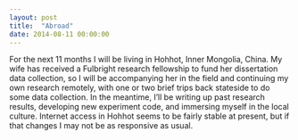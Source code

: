```yaml
---
layout: post
title:  "Abroad"
date: 2014-08-11 00:00:00
---
```


For the next 11 months I will be living in Hohhot, Inner Mongolia, China. <more /> My wife has received a Fulbright research fellowship to fund her dissertation data collection, so I will be accompanying her in the field and continuing my own research remotely, with one or two brief trips back stateside to do some data collection. In the meantime, I’ll be writing up past research results, developing new experiment code, and immersing myself in the local culture. Internet access in Hohhot seems to be fairly stable at present, but if that changes I may not be as responsive as usual.

